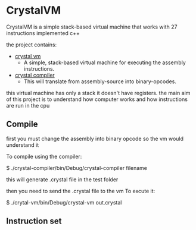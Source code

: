 CrystalVM
=========
CrystalVM is a simple stack-based virtual machine that works with 27 instructions implemented c++

the project contains:
* [crystal vm](crystal-vm)
  * A simple, stack-based virtual machine for executing the assembly instructions.
* [crystal compiler](crystal-compiler)
  * This will translate from assembly-source into binary-opcodes.

this virtual machine has only a stack it doesn't have registers.
the main aim of this project is to understand how computer works and how instructions are run in the cpu

Compile
-------

first you must change the assembly into binary opcode so the vm would understand it

To compile using the compiler:

 $ ./crystal-compiler/bin/Debug/crystal-compiler filename
  
this will generate .crystal file in the test folder 

then you need to send the .crystal file to the vm To excute it: 

 $ ./crytal-vm/bin/Debug/crystal-vm out.crystal
  
Instruction set
---------------


